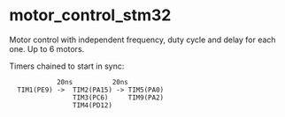 # motor_control_stm32
  Motor control with independent frequency, duty cycle and delay for each one. Up to 6 motors.
  
  
  Timers chained to start in sync:
  
```
            20ns          20ns
  TIM1(PE9) ->  TIM2(PA15) -> TIM5(PA0)
                TIM3(PC6)     TIM9(PA2)
                TIM4(PD12)
```